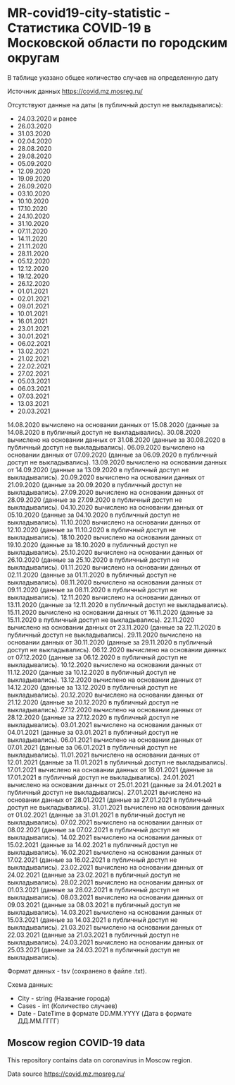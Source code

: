 # MR-covid19-city-statistic - Статистика COVID-19 в Московской области по городским округам

В таблице указано общее количество случаев на определенную дату

Источник данных <https://covid.mz.mosreg.ru/>

Отсутствуют данные на даты (в публичный доступ не выкладывались):

- 24.03.2020 и ранее
- 26.03.2020
- 31.03.2020
- 02.04.2020
- 28.08.2020
- 29.08.2020
- 05.09.2020
- 12.09.2020
- 19.09.2020
- 26.09.2020
- 03.10.2020
- 10.10.2020
- 17.10.2020
- 24.10.2020
- 31.10.2020
- 07.11.2020
- 14.11.2020
- 21.11.2020
- 28.11.2020
- 05.12.2020
- 12.12.2020
- 19.12.2020
- 26.12.2020
- 01.01.2021
- 02.01.2021
- 09.01.2021
- 10.01.2021
- 16.01.2021
- 23.01.2021
- 30.01.2021
- 06.02.2021
- 13.02.2021
- 21.02.2021
- 22.02.2021
- 27.02.2021
- 05.03.2021
- 06.03.2021
- 07.03.2021
- 13.03.2021
- 20.03.2021

14.08.2020 вычислено на основании данных от 15.08.2020 (данные за 14.08.2020 в публичный доступ не выкладывались).
30.08.2020 вычислено на основании данных от 31.08.2020 (данные за 30.08.2020 в публичный доступ не выкладывались).
06.09.2020 вычислено на основании данных от 07.09.2020 (данные за 06.09.2020 в публичный доступ не выкладывались).
13.09.2020 вычислено на основании данных от 14.09.2020 (данные за 13.09.2020 в публичный доступ не выкладывались).
20.09.2020 вычислено на основании данных от 21.09.2020 (данные за 20.09.2020 в публичный доступ не выкладывались).
27.09.2020 вычислено на основании данных от 28.09.2020 (данные за 27.09.2020 в публичный доступ не выкладывались).
04.10.2020 вычислено на основании данных от 05.10.2020 (данные за 04.10.2020 в публичный доступ не выкладывались).
11.10.2020 вычислено на основании данных от 12.10.2020 (данные за 11.10.2020 в публичный доступ не выкладывались).
18.10.2020 вычислено на основании данных от 19.10.2020 (данные за 18.10.2020 в публичный доступ не выкладывались).
25.10.2020 вычислено на основании данных от 26.10.2020 (данные за 25.10.2020 в публичный доступ не выкладывались).
01.11.2020 вычислено на основании данных от 02.11.2020 (данные за 01.11.2020 в публичный доступ не выкладывались).
08.11.2020 вычислено на основании данных от 09.11.2020 (данные за 08.11.2020 в публичный доступ не выкладывались).
12.11.2020 вычислено на основании данных от 13.11.2020 (данные за 12.11.2020 в публичный доступ не выкладывались).
15.11.2020 вычислено на основании данных от 16.11.2020 (данные за 15.11.2020 в публичный доступ не выкладывались).
22.11.2020 вычислено на основании данных от 23.11.2020 (данные за 22.11.2020 в публичный доступ не выкладывались).
29.11.2020 вычислено на основании данных от 30.11.2020 (данные за 29.11.2020 в публичный доступ не выкладывались).
06.12.2020 вычислено на основании данных от 07.12.2020 (данные за 06.12.2020 в публичный доступ не выкладывались).
10.12.2020 вычислено на основании данных от 11.12.2020 (данные за 10.12.2020 в публичный доступ не выкладывались).
13.12.2020 вычислено на основании данных от 14.12.2020 (данные за 13.12.2020 в публичный доступ не выкладывались).
20.12.2020 вычислено на основании данных от 21.12.2020 (данные за 20.12.2020 в публичный доступ не выкладывались).
27.12.2020 вычислено на основании данных от 28.12.2020 (данные за 27.12.2020 в публичный доступ не выкладывались).
03.01.2021 вычислено на основании данных от 04.01.2021 (данные за 03.01.2021 в публичный доступ не выкладывались).
06.01.2021 вычислено на основании данных от 07.01.2021 (данные за 06.01.2021 в публичный доступ не выкладывались).
11.01.2021 вычислено на основании данных от 12.01.2021 (данные за 11.01.2021 в публичный доступ не выкладывались).
17.01.2021 вычислено на основании данных от 18.01.2021 (данные за 17.01.2021 в публичный доступ не выкладывались).
24.01.2021 вычислено на основании данных от 25.01.2021 (данные за 24.01.2021 в публичный доступ не выкладывались).
27.01.2021 вычислено на основании данных от 28.01.2021 (данные за 27.01.2021 в публичный доступ не выкладывались).
31.01.2021 вычислено на основании данных от 01.02.2021 (данные за 31.01.2021 в публичный доступ не выкладывались).
07.02.2021 вычислено на основании данных от 08.02.2021 (данные за 07.02.2021 в публичный доступ не выкладывались).
14.02.2021 вычислено на основании данных от 15.02.2021 (данные за 14.02.2021 в публичный доступ не выкладывались).
16.02.2021 вычислено на основании данных от 17.02.2021 (данные за 16.02.2021 в публичный доступ не выкладывались).
23.02.2021 вычислено на основании данных от 24.02.2021 (данные за 23.02.2021 в публичный доступ не выкладывались).
28.02.2021 вычислено на основании данных от 01.03.2021 (данные за 28.02.2021 в публичный доступ не выкладывались).
08.03.2021 вычислено на основании данных от 09.03.2021 (данные за 08.03.2021 в публичный доступ не выкладывались).
14.03.2021 вычислено на основании данных от 15.03.2021 (данные за 14.03.2021 в публичный доступ не выкладывались).
21.03.2021 вычислено на основании данных от 22.03.2021 (данные за 21.03.2021 в публичный доступ не выкладывались).
24.03.2021 вычислено на основании данных от 25.03.2021 (данные за 24.03.2021 в публичный доступ не выкладывались).

Формат данных - tsv (сохранено в файле .txt).

Схема данных:

- City - string (Название города)
- Cases - int (Количество случаев)
- Date - DateTime в формате DD.MM.YYYY (Дата в формате ДД.ММ.ГГГГ)

## Moscow region COVID-19 data

This repository contains data on coronavirus in Moscow region.

Data source <https://covid.mz.mosreg.ru/>
